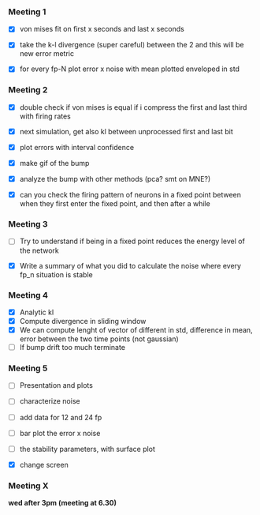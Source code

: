 ### Meeting 1

- [x] von mises fit on first x seconds and last x seconds
- [x] take the k-l divergence (super careful) between the 2 and this will be new error metric
- [x] for every fp-N plot error x noise with mean plotted enveloped in std


### Meeting 2

- [x] double check if von mises is equal if i compress the first and last third with firing rates
- [x] next simulation, get also kl between unprocessed first and last bit
- [x] plot errors with interval confidence
- [x] make gif of the bump
- [x] analyze the bump with other methods (pca? smt on MNE?)
- [x] can you check the firing pattern of neurons in a fixed point between when they first enter the fixed point, and then after a while


### Meeting 3

- [ ] Try to understand if being in a fixed point reduces the energy level of the network
- [x] Write a summary of what you did to calculate the noise where every fp_n situation is stable


### Meeting 4 

- [x] Analytic kl 
- [x] Compute divergence in sliding window 
- [x] We can compute lenght of vector of different in std, difference in mean, error between the two time points (not gaussian)
- [ ] If bump drift too much terminate

### Meeting 5

- [ ] Presentation and plots
- [ ] characterize noise
- [ ] add data for 12 and 24 fp
- [ ] bar plot the error x noise
- [ ] the stability parameters, with surface plot

- [x] change screen

### Meeting X

**wed after 3pm (meeting at 6.30)**
